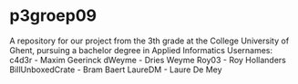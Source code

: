 p3groep09
=========

A repository for our project from the 3th grade at the College University of Ghent, pursuing a bachelor degree in Applied Informatics
Usernames:
c4d3r -  Maxim Geerinck
dWeyme - Dries Weyme
Roy03 - Roy Hollanders
BillUnboxedCrate - Bram Baert
LaureDM - Laure De Mey

